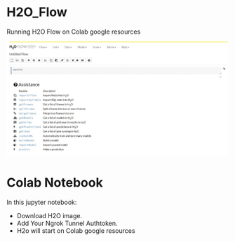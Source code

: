 # H2O_Flow
Running H2O Flow on Colab google resources 

![H2O Flow](/flow.jpg)

# Colab Notebook
In this jupyter notebook:
- Download H2O image.
- Add Your Ngrok Tunnel Authtoken.
- H2o will start on Colab google resources

